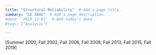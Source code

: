 ```yaml
---
title: "Structural Reliability"  # Add a page title.
summary: "CE 384S"  # Add a page description.
#date: "2019-12-01"  # Add today's date.
#tags: ["Analysis"]

---
```

[Summer 2000, Fall 2002, Fall 2006, Fall 2008, Fall 2013, Fall 2015, Fall 2019]